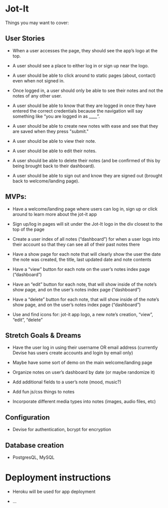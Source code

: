 # Jot-It

Things you may want to cover:

## User Stories

- When a user accesses the page, they should see the app’s logo at the top.

- A user should see a place to either log in or sign up near the logo.

- A user should be able to click around to static pages (about, contact) even when not signed in.

- Once logged in, a user should only be able to see their notes and not the notes of any other user.

- A user should be able to know that they are logged in once they have entered the correct credentials because the navigation will say something like “you are logged in as ____”.

- A user should be able to create new notes with ease and see that they are saved when they press "submit."

- A user should be able to view their note.

- A user should be able to edit their notes.

- A user should be able to delete their notes (and be confirmed of this by being brought back to their dashboard).

- A user should be able to sign out and know they are signed out (brought back to welcome/landing page).

## MVPs:

- Have a welcome/landing page where users can log in, sign up or click around to learn more about the jot-it app

- Sign up/log in pages will sit under the Jot-It logo in the div closest to the top of the page

- Create a user index of all notes (“dashboard”) for when a user logs into their account so that they can see all of their past notes there

- Have a show page for each note that will clearly show the user the date the note was created, the title, last updated date and note contents

- Have a “view” button for each note on the user’s notes index page (“dashboard”)

- Have an “edit” button for each note, that will show inside of the note’s show page, and on the user’s notes index page (“dashboard”)

- Have a “delete” button for each note, that will show inside of the note’s show page, and on the user’s notes index page (“dashboard”)

- Use and find icons for: jot-it app logo, a new note’s creation, “view”, “edit”, “delete”

## Stretch Goals & Dreams

- Have the user log in using their username OR email address (currently Devise has users create accounts and login by email only)

- Maybe have some sort of demo on the main welcome/landing page

- Organize notes on user’s dashboard by date (or maybe randomize it)

- Add additional fields to a user’s note (mood, music?)

- Add fun js/css things to notes

- Incorporate different media types into notes (images, audio files, etc)

## Configuration

* Devise for authentication, bcrypt for encryption

## Database creation

* PostgresQL, MySQL

# Deployment instructions

* Heroku will be used for app deployment


* ...
